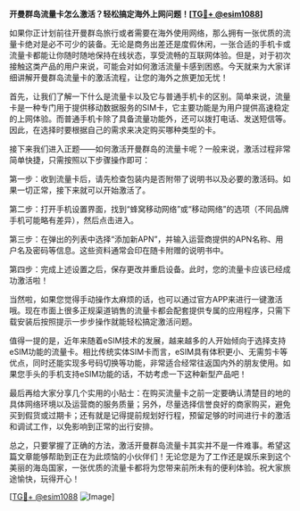 **开曼群岛流量卡怎么激活？轻松搞定海外上网问题！[[TG💪+ @esim1088](https://t.me/s/esim1088)]**

如果你正计划前往开曼群岛旅行或者需要在海外使用网络，那么拥有一张优质的流量卡绝对是必不可少的装备。无论是商务出差还是度假休闲，一张合适的手机卡或流量卡都能让你随时随地保持在线状态，享受流畅的互联网体验。但是，对于初次接触这类产品的用户来说，可能会对如何激活流量卡感到困惑。今天就来为大家详细讲解开曼群岛流量卡的激活流程，让您的海外之旅更加无忧！

首先，让我们了解一下什么是流量卡以及它与普通手机卡的区别。简单来说，流量卡是一种专门用于提供移动数据服务的SIM卡，它主要功能是为用户提供高速稳定的上网体验。而普通手机卡除了具备流量功能外，还可以拨打电话、发送短信等。因此，在选择时要根据自己的需求来决定购买哪种类型的卡。

接下来我们进入正题——如何激活开曼群岛的流量卡呢？一般来说，激活过程非常简单快捷，只需按照以下步骤操作即可：

第一步：收到流量卡后，请先检查包装内是否附带了说明书以及必要的激活码。如果一切正常，接下来就可以开始激活了。

第二步：打开手机设置界面，找到“蜂窝移动网络”或“移动网络”的选项（不同品牌手机可能略有差异），然后点击进入。

第三步：在弹出的列表中选择“添加新APN”，并输入运营商提供的APN名称、用户名及密码等信息。这些资料通常会印在随卡附赠的说明书中。

第四步：完成上述设置之后，保存更改并重启设备。此时，您的流量卡应该已经成功激活啦！

当然啦，如果您觉得手动操作太麻烦的话，也可以通过官方APP来进行一键激活哦。现在市面上很多正规渠道销售的流量卡都会配套提供专属的应用程序，只需下载安装后按照提示一步步操作就能轻松搞定激活问题。

值得一提的是，近年来随着eSIM技术的发展，越来越多的人开始倾向于选择支持eSIM功能的流量卡。相比传统实体SIM卡而言，eSIM具有体积更小、无需剪卡等优点，同时还能实现多号码切换等功能，非常适合经常往返国内外的朋友使用。如果您手头的手机支持eSIM功能的话，不妨考虑一下这种新型产品吧！

最后再给大家分享几个实用的小贴士：在购买流量卡之前一定要确认清楚目的地的具体网络环境以及运营商的服务质量；另外，尽量选择信誉良好的商家购买，避免买到假货或过期卡；还有就是记得提前规划好行程，预留足够的时间进行卡的激活和调试工作，以免影响到正常的出行安排。

总之，只要掌握了正确的方法，激活开曼群岛流量卡其实并不是一件难事。希望这篇文章能够帮助到正在为此烦恼的小伙伴们！无论您是为了工作还是娱乐来到这个美丽的海岛国家，一张优质的流量卡都将为您带来前所未有的便利体验。祝大家旅途愉快，玩得开心！

[[TG💪+ @esim1088](https://t.me/s/esim1088) ![Image](https://i.postimg.cc/4NQfJmqS/Snipaste-2025-05-13-00-14-12.png)]